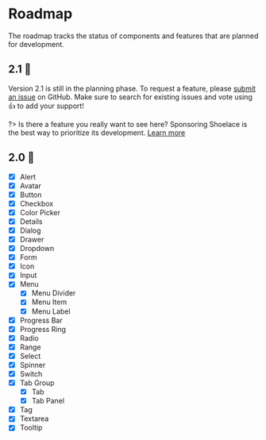 # Roadmap

The roadmap tracks the status of components and features that are planned for development.

## 2.1 🤔

Version 2.1 is still in the planning phase. To request a feature, please [submit an issue](https://github.com/claviska/shoelace/issues) on GitHub. Make sure to search for existing issues and vote using 👍 to add your support!

?> Is there a feature you really want to see here? Sponsoring Shoelace is the best way to prioritize its development. [Learn more](https://github.com/sponsors/claviska)

## 2.0 🚀

- [x] Alert
- [x] Avatar
- [x] Button
- [x] Checkbox
- [x] Color Picker
- [x] Details
- [x] Dialog
- [x] Drawer
- [x] Dropdown
- [x] Form
- [x] Icon
- [x] Input
- [x] Menu
  - [x] Menu Divider
  - [x] Menu Item
  - [x] Menu Label
- [x] Progress Bar
- [x] Progress Ring
- [x] Radio
- [x] Range
- [x] Select
- [x] Spinner
- [x] Switch
- [x] Tab Group
  - [x] Tab
  - [x] Tab Panel
- [x] Tag
- [x] Textarea
- [x] Tooltip
